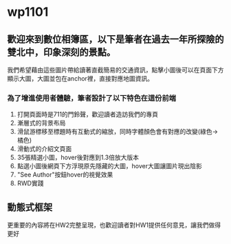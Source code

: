# wp1101

## 歡迎來到數位相簿區，以下是筆者在過去一年所探險的雙北中，印象深刻的景點。

我們希望藉由這些圖片帶給讀著直截簡易的交通資訊，點擊小圖後可以在頁面下方顯示大圖，大圖並包在anchor裡，直接對應地圖資訊。

### 為了增進使用者體驗，筆者設計了以下特色在這份前端

1. 打開頁面時是711的門鈴聲，歡迎讀者造訪我們的專頁
2. 漸層式的背景布局
3. 滑鼠游標移至標題時有互動式的縮放，同時字體顏色會有對應的改變(綠色->橘色)
4. 滑動式的介紹文頁面
5. 35張精選小圖，hover後對應到1.3倍放大版本
6. 點選小圖後網頁下方浮現原先隱藏的大圖，hover大圖讓圖片現出陰影
7. "See Author"按鈕hover的視覺效果
8. RWD實踐

## 動態式框架
更重要的內容將在HW2完整呈現，也歡迎讀者對HW1提供任何意見，讓我們做得更好
